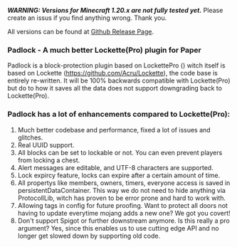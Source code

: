 ***WARNING: Versions for Minecraft 1.20.x are not fully tested yet.***
Please create an issus if you find anything wrong. Thank you.

All versions can be found at [Github Release Page](https://github.com/GreenSurvivors/Padlock/releases).

### Padlock - A much better Lockette(Pro) plugin for Paper

Padlock is a block-protection plugin based on LockettePro () witch itself is based on
Lockette (https://github.com/Acru/Lockette), the code base is entirely re-written.
It will be 100% backwards compatible with Lockette(Pro) but do to how it saves all the data does not support downgrading
back to Lockette(Pro).

### Padlock has a lot of enhancements compared to Lockette(Pro):

1. Much better codebase and performance, fixed a lot of issues and glitches.
2. Real UUID support.
3. All blocks can be set to lockable or not. You can even prevent players from locking a chest.
4. Alert messages are editable, and UTF-8 characters are supported.
5. Lock expircy feature, locks can expire after a certain amount of time.
6. All propertys like members, owners, timers, everyone access is saved in persistentDataContainer. This way we do not
   need to hide anything via ProtocollLib, witch has proven to be error prone and hard to work with.
7. Allowing tags in config for future proofing. Want to protect all doors not having to update everytime mojang adds a
   new one? We got you covert!
8. Don't support Spigot or further downstream anymore. Is this really a pro argument? Yes, since this enables us to use
   cutting edge API and no longer get slowed down by supporting old code.